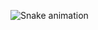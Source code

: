 ![Snake animation](https://github.com/amaurywag/amaurywag/blob/output/github-contribution-grid-snake.svg)
